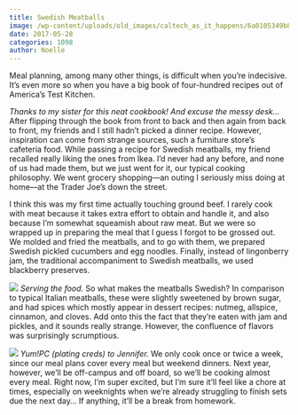 ```yaml
---
title: Swedish Meatballs
image: /wp-content/uploads/old_images/caltech_as_it_happens/6a0105349b8251970b01bb099b3f2a970d.jpg
date: 2017-05-28
categories: 1098
author: Noelle
---
```


Meal planning, among many other things, is difficult when you’re indecisive. It’s even more so when you have a big book of four-hundred recipes out of America’s Test Kitchen.

*Thanks to my sister for this neat cookbook! And excuse the messy desk...*
After flipping through the book from front to back and then again from back to front, my friends and I still hadn’t picked a dinner recipe. However, inspiration can come from strange sources, such a furniture store’s cafeteria food. While passing a recipe for Swedish meatballs, my friend recalled really liking the ones from Ikea. I’d never had any before, and none of us had made them, but we just went for it, our typical cooking philosophy. We went grocery shopping—an outing I seriously miss doing at home—at the Trader Joe’s down the street.

I think this was my first time actually touching ground beef. I rarely cook with meat because it takes extra effort to obtain and handle it, and also because I’m somewhat squeamish about raw meat. But we were so wrapped up in preparing the meal that I guess I forgot to be grossed out. We molded and fried the meatballs, and to go with them, we prepared Swedish pickled cucumbers and egg noodles. Finally, instead of lingonberry jam, the traditional accompaniment to Swedish meatballs, we used blackberry preserves.


![](/old_images/6a0105349b8251970b01bb099b3f24970d-800wi.jpg)
*Serving the food.*
So what makes the meatballs Swedish? In comparison to typical Italian meatballs, these were slightly sweetened by brown sugar, and had spices which mostly appear in dessert recipes: nutmeg, allspice, cinnamon, and cloves. Add onto this the fact that they’re eaten with jam and pickles, and it sounds really strange. However, the confluence of flavors was surprisingly scrumptious.


![](/old_images/6a0105349b8251970b01bb099b3f1f970d-800wi.jpg)
*Yum!PC (plating creds) to Jennifer.*
We only cook once or twice a week, since our meal plans cover every meal but weekend dinners. Next year, however, we’ll be off-campus and off board, so we’ll be cooking almost every meal. Right now, I’m super excited, but I’m sure it’ll feel like a chore at times, especially on weeknights when we’re already struggling to finish sets due the next day… If anything, it’ll be a break from homework.

